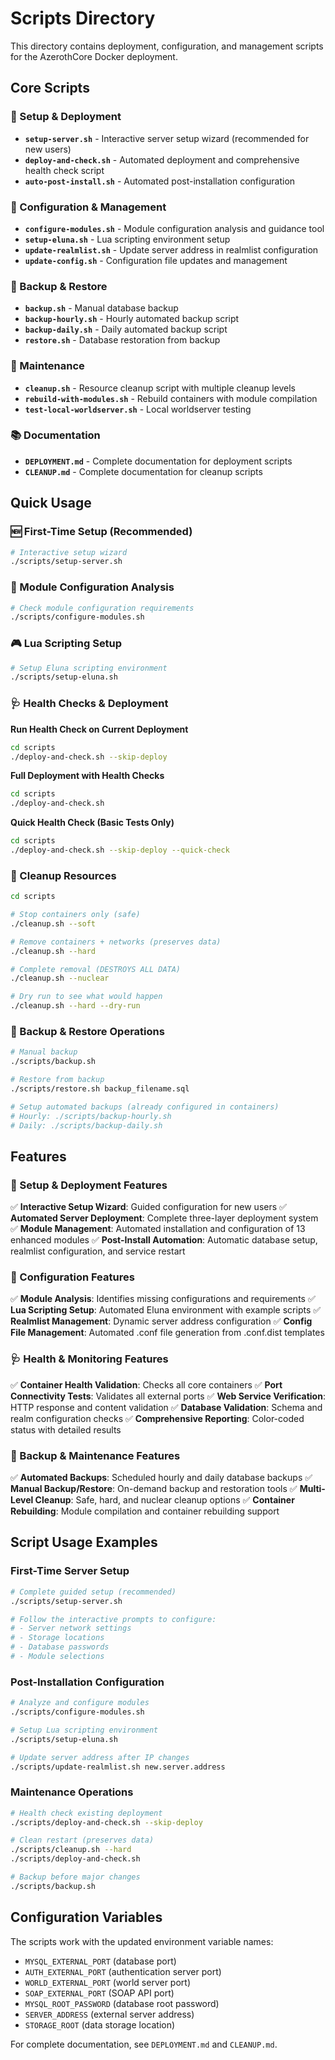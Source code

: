 # Scripts Directory

This directory contains deployment, configuration, and management scripts for the AzerothCore Docker deployment.

## Core Scripts

### 🚀 Setup & Deployment
- **`setup-server.sh`** - Interactive server setup wizard (recommended for new users)
- **`deploy-and-check.sh`** - Automated deployment and comprehensive health check script
- **`auto-post-install.sh`** - Automated post-installation configuration

### 🔧 Configuration & Management
- **`configure-modules.sh`** - Module configuration analysis and guidance tool
- **`setup-eluna.sh`** - Lua scripting environment setup
- **`update-realmlist.sh`** - Update server address in realmlist configuration
- **`update-config.sh`** - Configuration file updates and management

### 💾 Backup & Restore
- **`backup.sh`** - Manual database backup
- **`backup-hourly.sh`** - Hourly automated backup script
- **`backup-daily.sh`** - Daily automated backup script
- **`restore.sh`** - Database restoration from backup

### 🧹 Maintenance
- **`cleanup.sh`** - Resource cleanup script with multiple cleanup levels
- **`rebuild-with-modules.sh`** - Rebuild containers with module compilation
- **`test-local-worldserver.sh`** - Local worldserver testing

### 📚 Documentation
- **`DEPLOYMENT.md`** - Complete documentation for deployment scripts
- **`CLEANUP.md`** - Complete documentation for cleanup scripts

## Quick Usage

### 🆕 First-Time Setup (Recommended)
```bash
# Interactive setup wizard
./scripts/setup-server.sh
```

### 🔧 Module Configuration Analysis
```bash
# Check module configuration requirements
./scripts/configure-modules.sh
```

### 🎮 Lua Scripting Setup
```bash
# Setup Eluna scripting environment
./scripts/setup-eluna.sh
```

### 🩺 Health Checks & Deployment

**Run Health Check on Current Deployment**
```bash
cd scripts
./deploy-and-check.sh --skip-deploy
```

**Full Deployment with Health Checks**
```bash
cd scripts
./deploy-and-check.sh
```

**Quick Health Check (Basic Tests Only)**
```bash
cd scripts
./deploy-and-check.sh --skip-deploy --quick-check
```

### 🧹 Cleanup Resources
```bash
cd scripts

# Stop containers only (safe)
./cleanup.sh --soft

# Remove containers + networks (preserves data)
./cleanup.sh --hard

# Complete removal (DESTROYS ALL DATA)
./cleanup.sh --nuclear

# Dry run to see what would happen
./cleanup.sh --hard --dry-run
```

### 💾 Backup & Restore Operations
```bash
# Manual backup
./scripts/backup.sh

# Restore from backup
./scripts/restore.sh backup_filename.sql

# Setup automated backups (already configured in containers)
# Hourly: ./scripts/backup-hourly.sh
# Daily: ./scripts/backup-daily.sh
```

## Features

### 🚀 Setup & Deployment Features
✅ **Interactive Setup Wizard**: Guided configuration for new users
✅ **Automated Server Deployment**: Complete three-layer deployment system
✅ **Module Management**: Automated installation and configuration of 13 enhanced modules
✅ **Post-Install Automation**: Automatic database setup, realmlist configuration, and service restart

### 🔧 Configuration Features
✅ **Module Analysis**: Identifies missing configurations and requirements
✅ **Lua Scripting Setup**: Automated Eluna environment with example scripts
✅ **Realmlist Management**: Dynamic server address configuration
✅ **Config File Management**: Automated .conf file generation from .conf.dist templates

### 🩺 Health & Monitoring Features
✅ **Container Health Validation**: Checks all core containers
✅ **Port Connectivity Tests**: Validates all external ports
✅ **Web Service Verification**: HTTP response and content validation
✅ **Database Validation**: Schema and realm configuration checks
✅ **Comprehensive Reporting**: Color-coded status with detailed results

### 💾 Backup & Maintenance Features
✅ **Automated Backups**: Scheduled hourly and daily database backups
✅ **Manual Backup/Restore**: On-demand backup and restoration tools
✅ **Multi-Level Cleanup**: Safe, hard, and nuclear cleanup options
✅ **Container Rebuilding**: Module compilation and container rebuilding support

## Script Usage Examples

### First-Time Server Setup
```bash
# Complete guided setup (recommended)
./scripts/setup-server.sh

# Follow the interactive prompts to configure:
# - Server network settings
# - Storage locations
# - Database passwords
# - Module selections
```

### Post-Installation Configuration
```bash
# Analyze and configure modules
./scripts/configure-modules.sh

# Setup Lua scripting environment
./scripts/setup-eluna.sh

# Update server address after IP changes
./scripts/update-realmlist.sh new.server.address
```

### Maintenance Operations
```bash
# Health check existing deployment
./scripts/deploy-and-check.sh --skip-deploy

# Clean restart (preserves data)
./scripts/cleanup.sh --hard
./scripts/deploy-and-check.sh

# Backup before major changes
./scripts/backup.sh
```

## Configuration Variables

The scripts work with the updated environment variable names:
- `MYSQL_EXTERNAL_PORT` (database port)
- `AUTH_EXTERNAL_PORT` (authentication server port)
- `WORLD_EXTERNAL_PORT` (world server port)
- `SOAP_EXTERNAL_PORT` (SOAP API port)
- `MYSQL_ROOT_PASSWORD` (database root password)
- `SERVER_ADDRESS` (external server address)
- `STORAGE_ROOT` (data storage location)

For complete documentation, see `DEPLOYMENT.md` and `CLEANUP.md`.